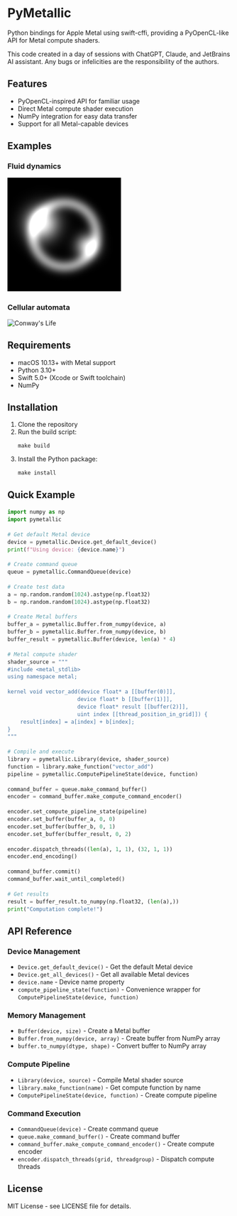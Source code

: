 # PyMetallic

Python bindings for Apple Metal using swift-cffi, providing a PyOpenCL-like API for Metal compute shaders. 

This code created in a day of sessions with ChatGPT, Claude, and JetBrains AI assistant. Any bugs or infelicities are the responsibility of the authors.

## Features

- PyOpenCL-inspired API for familiar usage
- Direct Metal compute shader execution
- NumPy integration for easy data transfer
- Support for all Metal-capable devices

## Examples

### Fluid dynamics

![Fluid dynamics](demo_output/fluid_dynamics.gif)

### Cellular automata

![Conway's Life](demo_output/cellular_automata.gif)

## Requirements

- macOS 10.13+ with Metal support
- Python 3.10+
- Swift 5.0+ (Xcode or Swift toolchain)
- NumPy

## Installation

1. Clone the repository
2. Run the build script:
   ```
   make build
   ```
3. Install the Python package:
   ```
   make install
   ```

## Quick Example

```python
import numpy as np
import pymetallic

# Get default Metal device
device = pymetallic.Device.get_default_device()
print(f"Using device: {device.name}")

# Create command queue
queue = pymetallic.CommandQueue(device)

# Create test data
a = np.random.random(1024).astype(np.float32)
b = np.random.random(1024).astype(np.float32)

# Create Metal buffers
buffer_a = pymetallic.Buffer.from_numpy(device, a)
buffer_b = pymetallic.Buffer.from_numpy(device, b)
buffer_result = pymetallic.Buffer(device, len(a) * 4)

# Metal compute shader
shader_source = """
#include <metal_stdlib>
using namespace metal;

kernel void vector_add(device float* a [[buffer(0)]],
                      device float* b [[buffer(1)]],
                      device float* result [[buffer(2)]],
                      uint index [[thread_position_in_grid]]) {
    result[index] = a[index] + b[index];
}
"""

# Compile and execute
library = pymetallic.Library(device, shader_source)
function = library.make_function("vector_add")
pipeline = pymetallic.ComputePipelineState(device, function)

command_buffer = queue.make_command_buffer()
encoder = command_buffer.make_compute_command_encoder()

encoder.set_compute_pipeline_state(pipeline)
encoder.set_buffer(buffer_a, 0, 0)
encoder.set_buffer(buffer_b, 0, 1)
encoder.set_buffer(buffer_result, 0, 2)

encoder.dispatch_threads((len(a), 1, 1), (32, 1, 1))
encoder.end_encoding()

command_buffer.commit()
command_buffer.wait_until_completed()

# Get results
result = buffer_result.to_numpy(np.float32, (len(a),))
print("Computation complete!")
```

## API Reference

### Device Management
- `Device.get_default_device()` - Get the default Metal device
- `Device.get_all_devices()` - Get all available Metal devices
- `device.name` - Device name property
- `compute_pipeline_state(function)` - Convenience wrapper for `ComputePipelineState(device, function)`

### Memory Management
- `Buffer(device, size)` - Create a Metal buffer
- `Buffer.from_numpy(device, array)` - Create buffer from NumPy array
- `buffer.to_numpy(dtype, shape)` - Convert buffer to NumPy array

### Compute Pipeline
- `Library(device, source)` - Compile Metal shader source
- `library.make_function(name)` - Get compute function by name
- `ComputePipelineState(device, function)` - Create compute pipeline

### Command Execution
- `CommandQueue(device)` - Create command queue
- `queue.make_command_buffer()` - Create command buffer
- `command_buffer.make_compute_command_encoder()` - Create compute encoder
- `encoder.dispatch_threads(grid, threadgroup)` - Dispatch compute threads

## License

MIT License - see LICENSE file for details.
